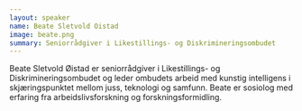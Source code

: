 ```yaml
---
layout: speaker
name: Beate Sletvold Oistad
image: beate.png
summary: Seniorrådgiver i Likestillings- og Diskrimineringsombudet
---
```

Beate Sletvold Øistad er seniorrådgiver i Likestillings- og Diskrimineringsombudet og leder ombudets arbeid med kunstig intelligens i skjæringspunktet mellom juss, teknologi og samfunn. Beate er sosiolog med erfaring fra arbeidslivsforskning og forskningsformidling.
